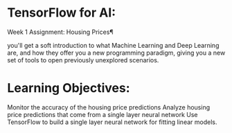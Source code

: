 # TensorFlow for AI:

Week 1 Assignment: Housing Prices¶

 you'll get a soft introduction to what Machine Learning and Deep Learning are, 
 and how they offer you a new programming paradigm, 
 giving you a new set of tools to open previously unexplored scenarios.  

# Learning Objectives:
Monitor the accuracy of the housing price predictions
Analyze housing price predictions that come from a single layer neural network
Use TensorFlow to build a single layer neural network for fitting linear models.
